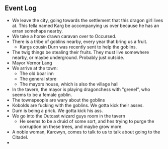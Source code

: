 
## Event Log

- We leave the city, going towards the settlement that this dragon girl lives at. This fella named Karg be accompanying us over because he has an erran somehaps nearby.
- We take a horse drawn caravan over to Occursed.
- There is a tribe of goblins nearby, every year that bring us a fruit.
	- Kargs cousin Durn was recently sent to help the goblins.
- The twig things be stealing their fruits. They must live somewhere nearby, or maybe underground. Probably just outside.
- Mayor Vernor Lang
- We arrive at the town:
	- The old boar inn
	- The general store
	- The mayors house, which is also the village hall
- In the tavern, the mayor is playing dragonchess with "grenel", who seems to be a female goblin.
- The townspeople are wary about the goblins
- Kobolds are fucking with the goblins. We gotta kick their asses.
- Durn is being a prick. We gotta kick his ass.
- We go into the Outcast wizard guys room in the tavern
	- He seems to be a druid of some sort, and hes trying to purge the corruption on these trees, and maybe grow more.
- A noble woman, Karowyn, comes to talk to us to talk about going to the Citadel.
-
